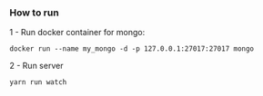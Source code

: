 ### How to run

1 - Run docker container for mongo:

`docker run --name my_mongo -d -p 127.0.0.1:27017:27017 mongo`

2 - Run server

`yarn run watch`